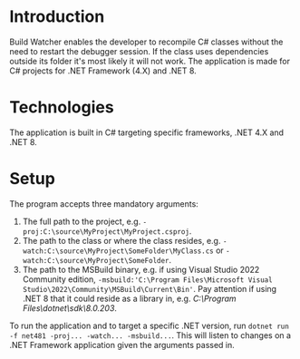 # Introduction

Build Watcher enables the developer to recompile C# classes without the need to restart the debugger session. If the class uses dependencies outside its folder it's most likely it will not work. The application is made for C# projects for .NET Framework (4.X) and .NET 8. 

# Technologies

The application is built in C# targeting specific frameworks, .NET 4.X and .NET 8.

# Setup

The program accepts three mandatory arguments:

1. The full path to the project, e.g. `-proj:C:\source\MyProject\MyProject.csproj`. 
2. The path to the class or where the class resides, e.g. `-watch:C:\source\MyProject\SomeFolder\MyClass.cs` or `-watch:C:\source\MyProject\SomeFolder`.
3. The path to the MSBuild binary, e.g. if using Visual Studio 2022 Community edition, `-msbuild:'C:\Program Files\Microsoft Visual Studio\2022\Community\MSBuild\Current\Bin'`. Pay attention if using .NET 8 that it could reside as a library in, e.g. *C:\Program Files\dotnet\sdk\8.0.203*.

To run the application and to target a specific .NET version, run `dotnet run -f net481 -proj... -watch... -msbuild...`. This will listen to changes on a .NET Framework application given the arguments passed in.